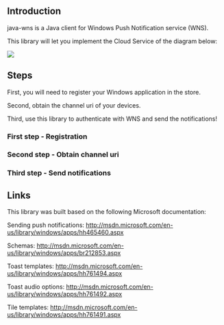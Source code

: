 ## Introduction

java-wns is a Java client for Windows Push Notification service (WNS).

This library will let you implement the Cloud Service of the diagram below:

<img src="http://i.msdn.microsoft.com/dynimg/IC554245.png"/>


## Steps
First, you will need to register your Windows application in the store.

Second, obtain the channel uri of your devices.

Third, use this library to authenticate with WNS and send the notifications!


### First step - Registration


### Second step - Obtain channel uri


### Third step - Send notifications


## Links
This library was built based on the following Microsoft documentation:

Sending push notifications: http://msdn.microsoft.com/en-us/library/windows/apps/hh465460.aspx

Schemas: http://msdn.microsoft.com/en-us/library/windows/apps/br212853.aspx

Toast templates: http://msdn.microsoft.com/en-us/library/windows/apps/hh761494.aspx

Toast audio options: http://msdn.microsoft.com/en-us/library/windows/apps/hh761492.aspx

Tile templates: http://msdn.microsoft.com/en-us/library/windows/apps/hh761491.aspx

